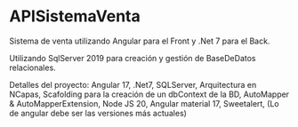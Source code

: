 # APISistemaVenta

Sistema de venta utilizando Angular para el Front y .Net 7 para el Back.

Utilizando SqlServer 2019 para creación y gestión de BaseDeDatos relacionales.

Detalles del proyecto:
Angular 17,
.Net7,
SQLServer,
Arquitectura en NCapas, 
Scafolding para la creación de un dbContext de la BD,
AutoMapper & AutoMapperExtension,
Node JS 20,
Angular material 17,
Sweetalert,
(Lo de angular debe ser las versiones más actuales)

